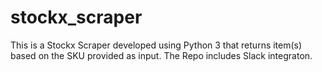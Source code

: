 # stockx_scraper
This is a Stockx Scraper developed using Python 3 that returns item(s) based on the SKU provided as input. The Repo includes Slack integraton.
